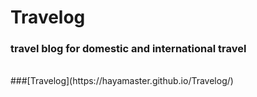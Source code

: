 <h1>Travelog</h1>
<h3>travel blog for domestic and international travel</h3>

<br/>
###[Travelog](https://hayamaster.github.io/Travelog/)

